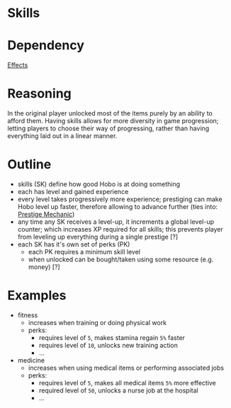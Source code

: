 # Skills

# Dependency

[Effects](https://www.notion.so/ffab63a0-653c-4b43-8715-495b60659dcc)

# Reasoning

In the original player unlocked most of the items purely by an ability to afford them. Having skills allows for more diversity in game progression; letting players to choose their way of progressing, rather than having everything laid out in a linear manner.

# Outline

- skills (SK) define how good Hobo is at doing something
- each has level and gained experience
- every level takes progressively more experience; prestiging can make Hobo level up faster,  therefore allowing to advance further (ties into: [Prestige Mechanic](https://www.notion.so/bb1f26e2-869c-4e54-bfec-72c4ea3ea9a4))
- any time any SK receives a level-up, it increments a global level-up counter; which increases XP required for all skills; this prevents player from leveling up everything during a single prestige [?]
- each SK has it's own set of perks (PK)
  - each PK requires a minimum skill level
  - when unlocked can be bought/taken using some resource (e.g. money) [?]

# Examples

- fitness
  - increases when training or doing physical work
  - perks:
    - requires level of `5`, makes stamina regain `5%` faster
    - requires level of `10`, unlocks new training action
    - ...
- medicine
  - increases when using medical items or performing associated jobs
  - perks:
    - requires level of `5`, makes all medical items `5%` more effective
    - required level of `50`, unlocks a nurse job at the hospital
    - ...
